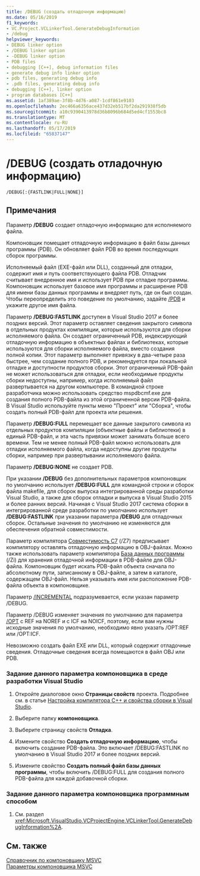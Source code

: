 ```yaml
---
title: /DEBUG (создать отладочную информацию)
ms.date: 05/16/2019
f1_keywords:
- VC.Project.VCLinkerTool.GenerateDebugInformation
- /debug
helpviewer_keywords:
- DEBUG linker option
- /DEBUG linker option
- -DEBUG linker option
- PDB files
- debugging [C++], debug information files
- generate debug info linker option
- pdb files, generating debug info
- .pdb files, generating debug info
- debugging [C++], linker option
- program databases [C++]
ms.assetid: 1af389ae-3f8b-4d76-a087-1cdf861e9103
ms.openlocfilehash: 2ec466a6356ace437d32eb517bf2da291938f5db
ms.sourcegitcommit: a10c9390413978d36b8096b684d5ed4cf1553bc8
ms.translationtype: MT
ms.contentlocale: ru-RU
ms.lasthandoff: 05/17/2019
ms.locfileid: "65837147"
---
```

# <a name="debug-generate-debug-info"></a>/DEBUG (создать отладочную информацию)

```
/DEBUG[:{FASTLINK|FULL|NONE}]
```

## <a name="remarks"></a>Примечания

Параметр **/DEBUG** создает отладочную информацию для исполняемого файла.

Компоновщик помещает отладочную информацию в файл базы данных программы (PDB). Он обновляет файл PDB во время последующих сборок программы.

Исполняемый файл (EXE-файл или DLL), созданный для отладки, содержит имя и путь соответствующего файла PDB. Отладчик считывает внедренное имя и использует PDB при отладке программы. Компоновщик использует базовое имя программы и расширение PDB для имени базы данных программы и внедряет путь, где он был создан. Чтобы переопределить это поведение по умолчанию, задайте [/PDB](pdb-use-program-database.md) и укажите другое имя файла.

Параметр **/DEBUG:FASTLINK** доступен в Visual Studio 2017 и более поздних версий. Этот параметр оставляет сведения закрытого символа в отдельных продуктах компиляции, которые используются для сборки исполняемого файла. Он создает ограниченный PDB, индексирующий отладочную информацию в объектных файлах и библиотеках, которые используются для сборки исполняемого файла, вместо создания полной копии. Этот параметр выполняет привязку в два-четыре раза быстрее, чем создание полного PDB, и рекомендуется при локальной отладке и доступности продуктов сборки. Этот ограниченный PDB-файл не может использоваться для отладки, если необходимые продукты сборки недоступны, например, когда исполняемый файл развертывается на другом компьютере. В командной строке разработчика можно использовать средство mspdbcmf.exe для создания полного PDB-файла из этой ограниченной версии PDB-файла. В Visual Studio используйте пункты меню "Проект" или "Сборка", чтобы создать полный PDB-файл для проекта или решения.

Параметр **/DEBUG:FULL** перемещает все данные закрытого символа из отдельных продуктов компиляции (объектные файлы и библиотеки) в единый PDB-файл, и эта часть привязки может занимать больше всего времени. Тем не менее полный PDB-файл можно использовать для отладки исполняемого файла, когда недоступны другие продукты сборки, например при развертывании исполняемого файла.

Параметр **/DEBUG:NONE** не создает PDB.

При указании **/DEBUG** без дополнительных параметров компоновщик по умолчанию использует **/DEBUG:FULL** для командной строки и сборок файла makefile, для сборок выпуска интегрированной среды разработки Visual Studio, а также для сборок отладки и выпуска в Visual Studio 2015 и более ранних версий. Начиная с Visual Studio 2017 система сборки в интегрированной среде разработки по умолчанию использует **/DEBUG:FASTLINK** при указании параметра **/DEBUG** для отладочных сборок. Остальные значения по умолчанию не изменяются для обеспечения обратной совместимости.

Параметр компилятора [Совместимость C7](z7-zi-zi-debug-information-format.md) (/Z7) предписывает компилятору оставлять отладочную информацию в OBJ-файлах. Можно также использовать параметр компилятора [База данных программы](z7-zi-zi-debug-information-format.md) (/Zi) для хранения отладочной информации в PDB-файле для OBJ-файла. Компоновщик будет искать PDB-файл объекта сначала по абсолютному пути, записанному в OBJ-файле, а затем в каталоге, содержащем OBJ-файл. Нельзя указывать имя или расположение PDB-файла объекта в компоновщике.

Параметр [/INCREMENTAL](incremental-link-incrementally.md) подразумевается, если указан параметр /DEBUG.

Параметр /DEBUG изменяет значения по умолчанию для параметра [/OPT](opt-optimizations.md) с REF на NOREF и с ICF на NOICF, поэтому, если вам нужны исходные значения по умолчанию, необходимо явно указать /OPT:REF или /OPT:ICF.

Невозможно создать файл EXE или DLL, который содержит отладочные сведения. Отладочные сведения всегда помещаются в файл OBJ или PDB.

### <a name="to-set-this-linker-option-in-the-visual-studio-development-environment"></a>Задание данного параметра компоновщика в среде разработки Visual Studio

1. Откройте диалоговое окно **Страницы свойств** проекта. Подробнее см. в статье [Настройка компилятора C++ и свойства сборки в Visual Studio](../working-with-project-properties.md).

1. Выберите папку **компоновщика**.

1. Выберите страницу свойств **Отладка**.

1. Измените свойство **Создать отладочную информацию**, чтобы включить создание PDB-файла. Это включает /DEBUG:FASTLINK по умолчанию в Visual Studio 2017 и более поздних версий.

1. Измените свойство **Создать полный файл базы данных программы**, чтобы включить /DEBUG:FULL для создания полного PDB-файла для каждой добавочной сборки.

### <a name="to-set-this-linker-option-programmatically"></a>Задание данного параметра компоновщика программным способом

1. См. раздел <xref:Microsoft.VisualStudio.VCProjectEngine.VCLinkerTool.GenerateDebugInformation%2A>.

## <a name="see-also"></a>См. также

[Справочник по компоновщику MSVC](linking.md)<br/>
[Параметры компоновщика MSVC](linker-options.md)
